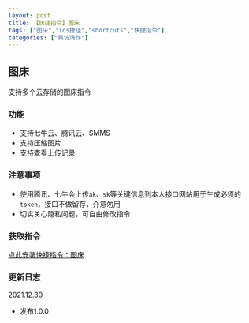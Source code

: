 ```yaml
--- 
layout: post
title: 【快捷指令】图床
tags: ["图床","ios捷径","shortcuts","快捷指令"]
categories: ["燕坊清作"]
--- 
```


## 图床
支持多个云存储的图床指令

### 功能
- 支持七牛云、腾讯云、SMMS
- 支持压缩图片
- 支持查看上传记录

### 注意事项
- 使用腾讯、七牛会上传```ak```、```sk```等关键信息到本人接口网站用于生成必须的```token```，接口不做留存，介意勿用
- 切实关心隐私问题，可自由修改指令

### 获取指令
[点此安装快捷指令：图床](https://www.icloud.com/shortcuts/1cad8fcf7f0d4a3f97f0a8dd7f79ae79)

### 更新日志
2021.12.30
- 发布1.0.0